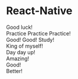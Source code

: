 # React-Native      
Good luck!  
Practice Practice Practice!    
Good! Good! Study!   
King of myself!   
Day day up!    
Amazing!  
Good!  
Better!   
